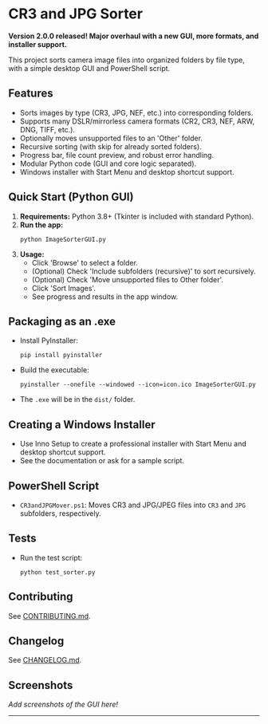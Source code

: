 # CR3 and JPG Sorter

**Version 2.0.0 released! Major overhaul with a new GUI, more formats, and installer support.**

This project sorts camera image files into organized folders by file type, with a simple desktop GUI and PowerShell script.

## Features
- Sorts images by type (CR3, JPG, NEF, etc.) into corresponding folders.
- Supports many DSLR/mirrorless camera formats (CR2, CR3, NEF, ARW, DNG, TIFF, etc.).
- Optionally moves unsupported files to an 'Other' folder.
- Recursive sorting (with skip for already sorted folders).
- Progress bar, file count preview, and robust error handling.
- Modular Python code (GUI and core logic separated).
- Windows installer with Start Menu and desktop shortcut support.

## Quick Start (Python GUI)
1. **Requirements:** Python 3.8+ (Tkinter is included with standard Python).
2. **Run the app:**
   ```
   python ImageSorterGUI.py
   ```
3. **Usage:**
   - Click 'Browse' to select a folder.
   - (Optional) Check 'Include subfolders (recursive)' to sort recursively.
   - (Optional) Check 'Move unsupported files to Other folder'.
   - Click 'Sort Images'.
   - See progress and results in the app window.

## Packaging as an .exe
- Install PyInstaller:
  ```
  pip install pyinstaller
  ```
- Build the executable:
  ```
  pyinstaller --onefile --windowed --icon=icon.ico ImageSorterGUI.py
  ```
- The `.exe` will be in the `dist/` folder.

## Creating a Windows Installer
- Use Inno Setup to create a professional installer with Start Menu and desktop shortcut support.
- See the documentation or ask for a sample script.

## PowerShell Script
- `CR3andJPGMover.ps1`: Moves CR3 and JPG/JPEG files into `CR3` and `JPG` subfolders, respectively.

## Tests
- Run the test script:
  ```
  python test_sorter.py
  ```

## Contributing
See [CONTRIBUTING.md](CONTRIBUTING.md).

## Changelog
See [CHANGELOG.md](CHANGELOG.md).

## Screenshots
*Add screenshots of the GUI here!*

---


